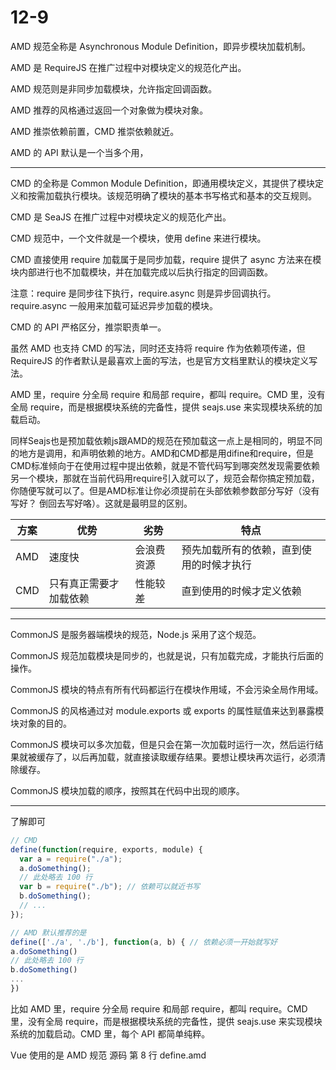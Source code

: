 # 12-9

AMD 规范全称是 Asynchronous Module Definition，即异步模块加载机制。

AMD 是 RequireJS 在推广过程中对模块定义的规范化产出。

AMD 规范则是非同步加载模块，允许指定回调函数。

AMD 推荐的风格通过返回一个对象做为模块对象。

AMD 推崇依赖前置，CMD 推崇依赖就近。

AMD 的 API 默认是一个当多个用，

---

CMD 的全称是 Common Module Definition，即通用模块定义，其提供了模块定义和按需加载执行模块。该规范明确了模块的基本书写格式和基本的交互规则。

CMD 是 SeaJS 在推广过程中对模块定义的规范化产出。

CMD 规范中，一个文件就是一个模块，使用 define 来进行模块。

CMD 直接使用 require 加载属于是同步加载，require 提供了 async 方法来在模块内部进行也不加载模块，并在加载完成以后执行指定的回调函数。

注意：require 是同步往下执行，require.async 则是异步回调执行。require.async 一般用来加载可延迟异步加载的模块。

CMD 的 API 严格区分，推崇职责单一。

虽然 AMD 也支持 CMD 的写法，同时还支持将 require 作为依赖项传递，但 RequireJS 的作者默认是最喜欢上面的写法，也是官方文档里默认的模块定义写法。

AMD 里，require 分全局 require 和局部 require，都叫 require。CMD 里，没有全局 require，而是根据模块系统的完备性，提供 seajs.use 来实现模块系统的加载启动。

同样Seajs也是预加载依赖js跟AMD的规范在预加载这一点上是相同的，明显不同的地方是调用，和声明依赖的地方。AMD和CMD都是用difine和require，但是CMD标准倾向于在使用过程中提出依赖，就是不管代码写到哪突然发现需要依赖另一个模块，那就在当前代码用require引入就可以了，规范会帮你搞定预加载，你随便写就可以了。但是AMD标准让你必须提前在头部依赖参数部分写好（没有写好？ 倒回去写好咯）。这就是最明显的区别。

| 方案 | 优势                   | 劣势       | 特点                                     |
| ---- | ---------------------- | ---------- | ---------------------------------------- |
| AMD  | 速度快                 | 会浪费资源 | 预先加载所有的依赖，直到使用的时候才执行 |
| CMD  | 只有真正需要才加载依赖 | 性能较差   | 直到使用的时候才定义依赖                 |

---

CommonJS 是服务器端模块的规范，Node.js 采用了这个规范。

CommonJS 规范加载模块是同步的，也就是说，只有加载完成，才能执行后面的操作。

CommonJS 模块的特点有所有代码都运行在模块作用域，不会污染全局作用域。

CommonJS 的风格通过对 module.exports 或 exports 的属性赋值来达到暴露模块对象的目的。

CommonJS 模块可以多次加载，但是只会在第一次加载时运行一次，然后运行结果就被缓存了，以后再加载，就直接读取缓存结果。要想让模块再次运行，必须清除缓存。

CommonJS 模块加载的顺序，按照其在代码中出现的顺序。

---

了解即可

```js
// CMD
define(function(require, exports, module) {
  var a = require("./a");
  a.doSomething();
  // 此处略去 100 行
  var b = require("./b"); // 依赖可以就近书写
  b.doSomething();
  // ...
});
```

```js
// AMD 默认推荐的是
define(['./a', './b'], function(a, b) { // 依赖必须一开始就写好
a.doSomething()
// 此处略去 100 行
b.doSomething()
...
})
```

比如 AMD 里，require 分全局 require 和局部 require，都叫 require。CMD 里，没有全局 require，而是根据模块系统的完备性，提供 seajs.use 来实现模块系统的加载启动。CMD 里，每个 API 都简单纯粹。

Vue 使用的是 AMD 规范 源码 第 8 行 define.amd
